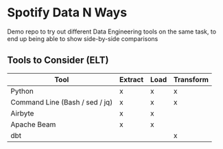 # Spotify Data N Ways

Demo repo to try out different Data Engineering tools on the same task, to end up being able to show side-by-side comparisons

## Tools to Consider (ELT)

| Tool | **E**xtract | **L**oad | **T**ransform |
|---|---|---|---|
| Python | x | x | x |
| Command Line (Bash / sed / jq) | x | x | x |
| Airbyte | x | x |  |
| Apache Beam | x | x |  |
| dbt |  |  | x |
